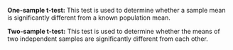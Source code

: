 
**One-sample t-test:** This test is used to determine whether a sample mean is significantly different from a known population mean.

**Two-sample t-test:** This test is used to determine whether the means of two independent samples are significantly different from each other.
